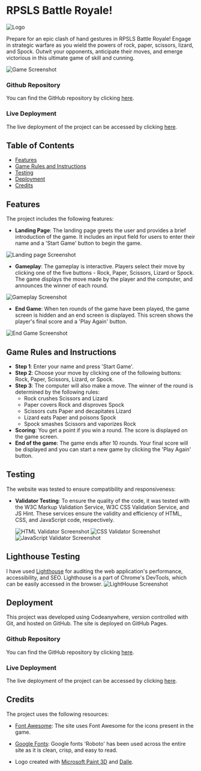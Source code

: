 # RPSLS Battle Royale!

![Logo](https://github.com/1Funso/RPSLS-Battle-Royale/blob/main/assets/images/RSPLSlogo-r.png)

Prepare for an epic clash of hand gestures in RPSLS Battle Royale! Engage in strategic warfare as you wield the powers of rock, paper, scissors, lizard, and Spock. Outwit your opponents, anticipate their moves, and emerge victorious in this ultimate game of skill and cunning.

![Game Screenshot](https://github.com/1Funso/RPSLS-Battle-Royale/blob/main/assets/images/all-devices-black.png)


### Github Repository

You can find the GitHub repository by clicking [here](https://github.com/1Funso/RPSLS-Battle-Royale).

### Live Deployment

The live deployment of the project can be accessed by clicking [here](https://1funso.github.io/RPSLS-Battle-Royale/).


## Table of Contents

- [Features](#features)
- [Game Rules and Instructions](#game-rules-and-instructions)
- [Testing](#testing)
- [Deployment](#deployment)
- [Credits](#credits)

## Features

The project includes the following features:

- **Landing Page**: The landing page greets the user and provides a brief introduction of the game. It includes an input field for users to enter their name and a 'Start Game' button to begin the game.

![Landing page Screenshot](https://github.com/1Funso/RPSLS-Battle-Royale/blob/main/assets/images/Landing-page-cropped.jpg)

- **Gameplay**: The gameplay is interactive. Players select their move by clicking one of the five buttons - Rock, Paper, Scissors, Lizard or Spock. The game displays the move made by the player and the computer, and announces the winner of each round.

![Gameplay Screenshot](https://github.com/1Funso/RPSLS-Battle-Royale/blob/main/assets/images/game-page-laptop.jpg)

- **End Game**: When ten rounds of the game have been played, the game screen is hidden and an end screen is displayed. This screen shows the player's final score and a 'Play Again' button.

![End Game Screenshot](https://github.com/1Funso/RPSLS-Battle-Royale/blob/main/assets/images/final-page-laptop.png)

## Game Rules and Instructions

- **Step 1**: Enter your name and press 'Start Game'.
- **Step 2**: Choose your move by clicking one of the following buttons: Rock, Paper, Scissors, Lizard, or Spock.
- **Step 3**: The computer will also make a move. The winner of the round is determined by the following rules:
  - Rock crushes Scissors and Lizard
  - Paper covers Rock and disproves Spock
  - Scissors cuts Paper and decapitates Lizard
  - Lizard eats Paper and poisons Spock
  - Spock smashes Scissors and vaporizes Rock
- **Scoring**: You get a point if you win a round. The score is displayed on the game screen.
- **End of the game**: The game ends after 10 rounds. Your final score will be displayed and you can start a new game by clicking the 'Play Again' button.

## Testing

The website was tested to ensure compatibility and responsiveness:

- **Validator Testing**: To ensure the quality of the code, it was tested with the W3C Markup Validation Service, W3C CSS Validation Service, and JS Hint. These services ensure the validity and efficiency of HTML, CSS, and JavaScript code, respectively.

  ![HTML Validator Screenshot](https://github.com/1Funso/RPSLS-Battle-Royale/blob/main/assets/images/HTML-w3c-report.png)
  ![CSS Validator Screenshot](https://github.com/1Funso/RPSLS-Battle-Royale/blob/main/assets/images/CSS_Validator_report.png)
  ![JavaScript Validator Screenshot](https://github.com/1Funso/RPSLS-Battle-Royale/blob/main/assets/images/JS_Validator_report.png)

## Lighthouse Testing

I have used [Lighthouse](https://developers.google.com/web/tools/lighthouse) for auditing the web application's performance, accessibility, and SEO. Lighthouse is a part of Chrome's DevTools, which can be easily accessed in the browser.
![LightHouse Screenshot](https://github.com/1Funso/RPSLS-Battle-Royale/blob/main/assets/images/Lighthouse_report.png)

## Deployment

This project was developed using Codeanywhere, version controlled with Git, and hosted on GitHub. The site is deployed on GitHub Pages.

### Github Repository

You can find the GitHub repository by clicking [here](https://github.com/1Funso/RPSLS-Battle-Royale).

### Live Deployment

The live deployment of the project can be accessed by clicking [here](https://1funso.github.io/RPSLS-Battle-Royale/).


## Credits

The project uses the following resources:

- [Font Awesome](https://fontawesome.com/): The site uses Font Awesome for the icons present in the game.

- [Google Fonts](https://fonts.google.com/): Google fonts 'Roboto' has been used across the entire site as it is clean, crisp, and easy to read.

- Logo created with [Microsoft Paint 3D](https://www.microsoft.com/en-us/p/paint-3d/9nblggh5fv99) and [Dalle](http://www.dalle.io/).
